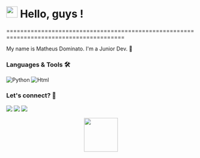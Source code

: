 <h1><img src="https://i.pinimg.com/originals/f1/0d/cc/f10dccfc82f6f3aa7388b2177729bee7.gif" width="30" height="30"/> Hello, guys ! </h1>
========================================================================================

My name is Matheus Dominato. I'm a Junior Dev.  👻

### Languages & Tools 🛠  
![Python](https://img.shields.io/badge/-Python-05122A?style=flat&color=blue)&nbsp;![Html](https://img.shields.io/badge/-Html-05122A?style=flat&color=red)&nbsp;


### Let's connect? 🤝 
 
<a href="[https://www.youtube.com/channel/UCyBFm9jfldpcirVP_YFU9Pw](https://www.youtube.com/@MatheusDominato_)"><img src="https://img.shields.io/badge/YouTube-FF0000?style=for-the-badge&logo=youtube&logoColor=white"/></a>
<a href="https://www.instagram.com/mthdominato_fx/"><img src="https://img.shields.io/badge/Instagram-E4405F?style=for-the-badge&logo=instagram&logoColor=white"/></a>
<a href="mailto:dominatomatheus06@gmail.com"><img src="https://img.shields.io/badge/Gmail-D14836?style=for-the-badge&logo=gmail&logoColor=white"/></a>

<p align="center"><img src="https://i.gifer.com/origin/96/96d171e459939d301e2bcaf44d4cbeef_w200.gif" width="90"/></p>  

